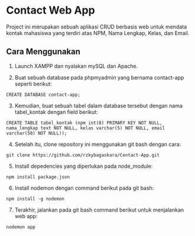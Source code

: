 
# Contact Web App

Project ini merupakan sebuah aplikasi CRUD berbasis web untuk mendata kontak mahasiswa
yang terdiri atas NPM, Nama Lengkap, Kelas, dan Email.

## Cara Menggunakan
1. Launch XAMPP dan nyalakan mySQL dan Apache.

2. Buat sebuah database pada phpmyadmin yang bernama contact-app seperti berikut:

  `CREATE DATABASE contact-app;`

3. Kemudian, buat sebuah tabel dalam database tersebut dengan nama tabel_kontak dengan field berikut:

  `CREATE TABLE tabel_kontak (npm int(8) PRIMARY KEY NOT NULL, nama_lengkap text NOT NULL, kelas varchar(5) NOT NULL, email varchar(50) NOT NULL));`

4. Setelah itu, clone repository ini menggunakan git bash dengan cara:

  `git clone https://github.com/rzkybagaskara/Contact-App.git`

5. Install depedencies yang diperlukan pada node_module:

  `npm install package.json`

6. Install nodemon dengan command berikut pada git bash:

  `npm install -g nodemon`

7. Terakhir, jalankan pada git bash command berikut untuk menjalankan web app:

  `nodemon app`
